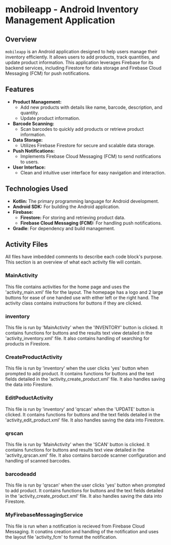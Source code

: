 # mobileapp - Android Inventory Management Application

## Overview

`mobileapp` is an Android application designed to help users manage their inventory efficiently. It allows users to add products, track quantities, and update product information. This application leverages Firebase for its backend services, including Firestore for data storage and Firebase Cloud Messaging (FCM) for push notifications.

## Features

*   **Product Management:**
    *   Add new products with details like name, barcode, description, and quantity.
    *   Update product information.
*   **Barcode Scanning:**
    *   Scan barcodes to quickly add products or retrieve product information.
*   **Data Storage:**
    *   Utilizes Firebase Firestore for secure and scalable data storage.
*   **Push Notifications:**
    *   Implements Firebase Cloud Messaging (FCM) to send notifications to users.
*   **User Interface:**
    *   Clean and intuitive user interface for easy navigation and interaction.

## Technologies Used

*   **Kotlin:** The primary programming language for Android development.
*   **Android SDK:** For building the Android application.
*   **Firebase:**
    *   **Firestore:** For storing and retrieving product data.
    *   **Firebase Cloud Messaging (FCM):** For handling push notifications.
* **Gradle**: For dependency and build management.


## Activity Files

All files have imbedded comments to describe each code block's purpose. This section is an overview of what each activity file will contain.

### MainActivity

This file contains activities for the home page and uses the 'activity_main.xml' file for the layout. The homepage has a logo and 2 large buttons for ease of one handed use with either left or the right hand.
The activity class contains instructions for buttons if they are clicked.

### inventory

This file is run by 'MainActivity' when the 'INVENTORY' button is clicked. It contains functions for buttons and the results text view
detailed in the 'activity_inventory.xml' file. It also contains handling of searching for products in Firestore.

### CreateProductActivity

This file is run by 'inventory' when the user clicks 'yes' button when prompted to add product. It contains functions for buttons and the text fields
detailed in the 'activity_create_product.xml' file. It also handles saving the data into Firestore.

### EditPoductActivity

This file is run by 'inventory' and 'qrscan' when the 'UPDATE' button is clicked. It contains functions for buttons and the text fields
detailed in the 'activity_edit_product.xml' file. It also handles saving the data into Firestore.


### qrscan

This file is run by 'MainActivity' when the 'SCAN' button is clicked. It contains functions for buttons and results text view detailed
in the 'activity_qrscan.xml' file. It also contains barcode scanner configuration and handling of scanned barcodes.

### barcodeadd 

This file is run by 'qrscan' when the user clicks 'yes' button when prompted to add product. It contains functions for buttons and the text fields
detailed in the 'activity_create_product.xml' file. It also handles saving the data into Firestore.

### MyFirebaseMessagingService

This file is run when a notification is recieved from Firebase Cloud Messaging. It conatins creation and handling of the notification and uses the 
layout file 'activity_fcm' to format the notification.
